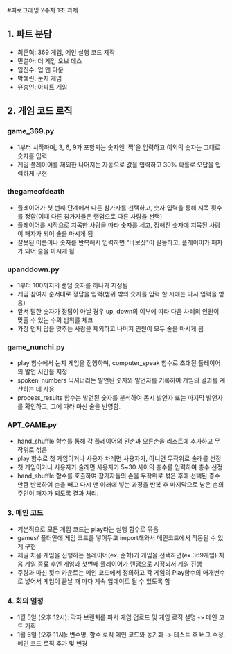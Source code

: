 #피로그래밍 2주차 1조 과제
## 1. 파트 분담
- 최준혁: 369 게임, 메인 실행 코드 제작
- 민설아: 더 게임 오브 데스
- 임진수: 업 앤 다운
- 박혜린: 눈치 게임
- 유승인: 아파트 게임

## 2. 게임 코드 로직
### game_369.py
* 1부터 시작하며, 3, 6, 9가 포함되는 숫자엔 '짝'을 입력하고 이외의 숫자는 그대로 숫자를 입력
* 게임 플레이어를 제외한 나머지는 자동으로 값을 입력하고 30% 확률로 오답을 입력하게 구현

### thegameofdeath
* 플레이어가 첫 번째 단계에서 다른 참가자를 선택하고, 숫자 입력을 통해 지목 횟수를 정함(이때 다른 참가자들은 랜덤으로 다른 사람을 선택)
* 플레이어를 시작으로 지목한 사람을 따라 숫자를 세고, 정해진 숫자에 지목된 사람이 패자가 되어 술을 마시게 됨
* 잘못된 이름이나 숫자를 반복해서 입력하면 "바보샷"이 발동하고, 플레이어가 패자가 되어 술을 마시게 됨

### upanddown.py
* 1부터 100까지의 랜덤 숫자를 하나가 지정됨
* 게임 참여자 순서대로 정답을 입력(범위 밖의 숫자를 입력 할 시에는 다시 입력을 받음)
* 앞서 말한 숫자가 정답이 아닐 경우 up, down의 여부에 따라 다음 차례의 인원이 맞출 수 있는 수의 범위를 체크
* 가장 먼저 답을 맞추는 사람을 제외하고 나머지 인원이 모두 술을 마시게 됨

### game_nunchi.py
* play 함수에서 눈치 게임을 진행하며, computer_speak 함수로 초대된 플레이어의 발언 시간을 지정
* spoken_numbers 딕셔너리는 발언된 숫자와 발언자를 기록하여 게임의 결과를 계산하는 데 사용
* process_results 함수는 발언된 숫자를 분석하여 동시 발언자 또는 마지막 발언자를 확인하고, 그에 따라 마신 술을 반영함.

### APT_GAME.py
* hand_shuffle 함수를 통해 각 플레이어의 왼손과 오른손을 리스트에 추가하고 무작위로 섞음
* play 함수로 첫 게임이거나 사용자 차례면 사용자가, 아니면 무작위로 술래를 선정
* 첫 게임이거나 사용자가 술래면 사용자가 5~30 사이의 층수를 입력하여 층수 선정
*  hand_shuffle 함수를 호출하여 참가자들의 손을 무작위로 섞은 후에 선택된 층수만큼 반복하여 손을 빼고 다시 맨 아래에 넣는 과정을 반복 후
   마지막으로 남은 손의 주인이 패자가 되도록 결과 처리.
### 3. 메인 코드
* 기본적으로 모든 게임 코드는 play라는 실행 함수로 묶음
* games/ 폴더안에 게임 코드를 넣어두고 import해와서 메인코드에서 작동될 수 있게 구현
* 제일 처음 게임을 진행하는 플레이어(ex. 준혁)가 게임을 선택하면(ex.369게임) 처음 게임 종료 후엔 게임과 첫번째 플레이어가 랜덤으로 지정되서 게임 진행
* 주량과 마신 횟수 카운트는 메인 코드에서 정의하고 각 게임의 Play함수의 매개변수로 넣어서 게임이 끝날 때 마다 계속 업데이트 될 수 있도록 함

### 4. 회의 일정
- 1월 5일 (오후 12시): 각자 브랜치를 파서 게임 업로드 및 게임 로직 설명 -> 메인 코드 기획
- 1월 6일 (오후 11시): 변수명, 함수 로직 메인 코드와 동기화 -> 테스트 후 버그 수정, 메인 코드 로직 추가 및 변경